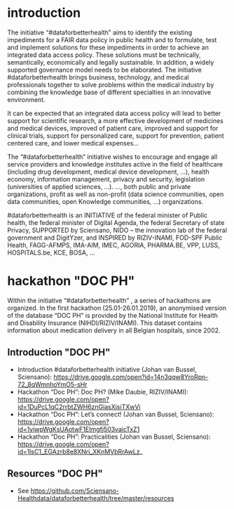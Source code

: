 # introduction
The initiative “#dataforbetterhealth” aims to identify the existing impediments for a FAIR data policy in public health and to formulate, test and implement solutions for these impediments  in order to achieve an integrated data access policy. These solutions must be technically, semantically, economically and legally sustainable. In addition, a widely supported governance model needs to be elaborated.
The initiative #dataforbetterhealth brings business, technology, and medical professionals together to solve problems within the medical industry by combining the knowledge base of different specialties in an innovative environment.

It can be expected that an integrated data access policy will lead to better support for scientific research, a more effective development of medicines and medical devices, improved of patient care, improved and support for clinical trials, support for personalized care, support for prevention, patient centered care, and lower medical expenses…

The “#dataforbetterhealth” initiative wishes to encourage and engage all service providers and knowledge institutes active in the field of healthcare (including drug development, medical device development, …), health economy, information management, privacy and security, legislation (universities of applied sciences, …). …, both public and private organizations, profit as well as non-profit (data science communities, open data communities, open Knowledge communities, …) organizations.

#dataforbetterhealth is an INITIATIVE of the federal minister of Public health, the federal minister of Digital Agenda, the federal Secretary of state Privacy, SUPPORTED by Sciensano, NIDO – the innovation lab of the federal government and DigitYzer, and INSPIRED by RIZIV-INAMI, FOD-SPF Public Health, FAGG-AFMPS, IMA-AIM, IMEC, AGORIA, PHARMA.BE, VPP, LUSS, HOSPITALS.be, KCE, BOSA, …

# hackathon "DOC PH"
Within the initiative “#dataforbetterhealth” , a series of hackathons are organized. In the first hackathon (25.01-26.01.2019), an anonymised version of the database “DOC PH” is provided by the National Institute for Health and Disability Insurance (NIHDI/RIZIV/INAMI). This dataset contains information about medication delivery in all Belgian hospitals, since 2002.

## Introduction "DOC PH"
- Introduction #dataforbetterhealth initiative (Johan van Bussel, Sciensano): https://drive.google.com/open?id=14n3qqw8YroRpn-72_8qWmnhoYmO5-sHr
- Hackathon “Doc PH”: Doc PH? (Mike Daubie, RIZIV/INAMI): https://drive.google.com/open?id=1DuPcL1qC2rrbtZWH6znGiasXjsiTXwVi
- Hackathon “Doc PH”: Let’s connect! (Johan van Bussel, Sciensano): https://drive.google.com/open?id=1yiwpWgKsUAotwF1EImgfj503vaicTxZ1
- Hackathon “Doc PH”: Practicalities (Johan van Bussel, Sciensano): https://drive.google.com/open?id=1lsC1_EGAzrb8e8XNri_XKnMVbRrAwLz_

## Resources "DOC PH"
- See https://github.com/Sciensano-Healthdata/dataforbetterhealth/tree/master/resources
